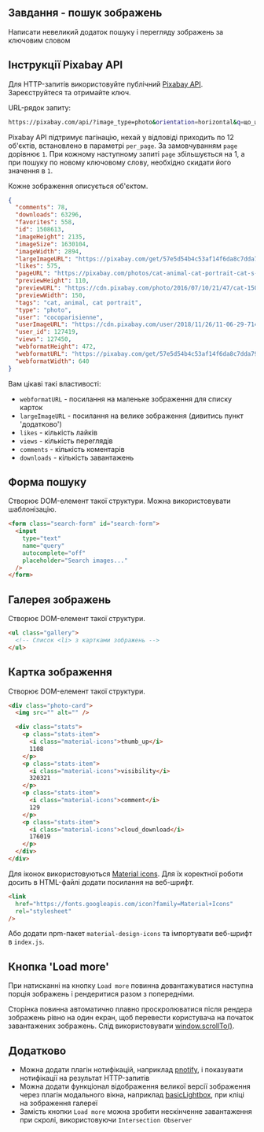 ## Завдання - пошук зображень

Написати невеликий додаток пошуку і перегляду зображень за ключовим словом

## Інструкції Pixabay API

Для HTTP-запитів використовуйте публічний
[Pixabay API](https://pixabay.com/api/docs/). Зареєструйтеся та отримайте ключ.

URL-рядок запиту:

```bash
https://pixabay.com/api/?image_type=photo&orientation=horizontal&q=що_шукати&page=номер_сторінки&per_page=12&key=твій_ключ
```

Pixabay API підтримує пагінацію, нехай у відповіді приходить по 12 об'єктів,
встановлено в параметрі `per_page`. За замовчуванням `page` дорівнює `1`. При
кожному наступному запиті `page` збільшується на 1, а при пошуку по новому
ключовому слову, необхідно скидати його значення в `1`.

Кожне зображення описується об'єктом.

```json
{
  "comments": 78,
  "downloads": 63296,
  "favorites": 558,
  "id": 1508613,
  "imageHeight": 2135,
  "imageSize": 1630104,
  "imageWidth": 2894,
  "largeImageURL": "https://pixabay.com/get/57e5d54b4c53af14f6da8c7dda793376173cd8e7524c704c702873dc9f44c551_1280.jpg",
  "likes": 575,
  "pageURL": "https://pixabay.com/photos/cat-animal-cat-portrait-cat-s-eyes-1508613/",
  "previewHeight": 110,
  "previewURL": "https://cdn.pixabay.com/photo/2016/07/10/21/47/cat-1508613_150.jpg",
  "previewWidth": 150,
  "tags": "cat, animal, cat portrait",
  "type": "photo",
  "user": "cocoparisienne",
  "userImageURL": "https://cdn.pixabay.com/user/2018/11/26/11-06-29-714_250x250.jpg",
  "user_id": 127419,
  "views": 127450,
  "webformatHeight": 472,
  "webformatURL": "https://pixabay.com/get/57e5d54b4c53af14f6da8c7dda793376173cd8e7524c704c702873dc9f44c551_640.jpg",
  "webformatWidth": 640
}
```

Вам цікаві такі властивості:

- `webformatURL` - посилання на маленьке зображення для списку карток
- `largeImageURL` - посилання на велике зображення (дивитись пункт 'додатково')
- `likes` - кількість лайків
- `views` - кількість переглядів
- `comments` - кількість коментарів
- `downloads` - кількість завантажень

## Форма пошуку

Створює DOM-елемент такої структури. Можна використовувати шаблонізацію.

```html
<form class="search-form" id="search-form">
  <input
    type="text"
    name="query"
    autocomplete="off"
    placeholder="Search images..."
  />
</form>
```

## Галерея зображень

Створює DOM-елемент такої структури.

```html
<ul class="gallery">
  <!-- Список <li> з картками зображень -->
</ul>
```

## Картка зображення

Створює DOM-елемент такої структури.

```html
<div class="photo-card">
  <img src="" alt="" />

  <div class="stats">
    <p class="stats-item">
      <i class="material-icons">thumb_up</i>
      1108
    </p>
    <p class="stats-item">
      <i class="material-icons">visibility</i>
      320321
    </p>
    <p class="stats-item">
      <i class="material-icons">comment</i>
      129
    </p>
    <p class="stats-item">
      <i class="material-icons">cloud_download</i>
      176019
    </p>
  </div>
</div>
```

Для іконок використовуються
[Material icons](https://google.github.io/material-design-icons/). Для їх
коректної роботи досить в HTML-файлі додати посилання на веб-шрифт.

```html
<link
  href="https://fonts.googleapis.com/icon?family=Material+Icons"
  rel="stylesheet"
/>
```

Або додати npm-пакет `material-design-icons` та імпортувати веб-шрифт в
`index.js`.

## Кнопка 'Load more'

При натисканні на кнопку `Load more` повинна довантажуватися наступна порція
зображень і рендеритися разом з попередніми.

Сторінка повинна автоматично плавно проскролюватися після рендера зображень
рівно на один екран, щоб перевести користувача на початок завантажених
зображень. Слід використовувати
[window.scrollTo()](https://developer.mozilla.org/en-US/docs/Web/API/Window/scrollTo).

## Додатково

- Можна додати плагін нотифікацій, наприклад
  [pnotify](https://github.com/sciactive/pnotify), і показувати нотифікації
  на результат HTTP-запитів
- Можна додати функціонал відображення великої версії зображення через
  плагін модального вікна, наприклад
  [basicLightbox](https://basiclightbox.electerious.com/), при кліці
  на зображення галереї
- Замість кнопки `Load more` можна зробити нескінченне завантаження при скролі,
  використовуючи `Intersection Observer`
